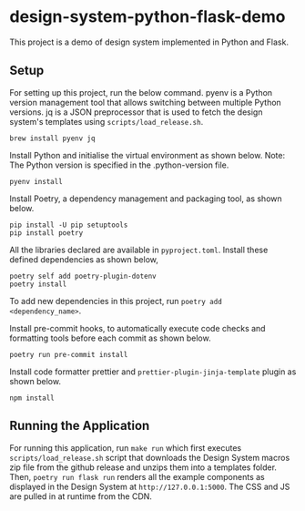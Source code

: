 # design-system-python-flask-demo

This project is a demo of design system implemented in Python and Flask.

## Setup

For setting up this project, run the below command. pyenv is a Python version management tool that allows switching between multiple Python versions. jq is a JSON preprocessor that is used to fetch the design system's templates using `scripts/load_release.sh`.

```
brew install pyenv jq
```

Install Python and initialise the virtual environment as shown below.
Note: The Python version is specified in the .python-version file.

```
pyenv install
```

Install Poetry, a dependency management and packaging tool, as shown below.

```
pip install -U pip setuptools
pip install poetry
```

All the libraries declared are available in `pyproject.toml`. Install these defined dependencies as shown below,

```
poetry self add poetry-plugin-dotenv
poetry install
```

To add new dependencies in this project, run `poetry add <dependency_name>`.

Install pre-commit hooks, to automatically execute code checks and formatting tools before each commit as shown below.

```
poetry run pre-commit install
```

Install code formatter prettier and `prettier-plugin-jinja-template` plugin as shown below.

```
npm install
```

## Running the Application

For running this application, run `make run` which first executes `scripts/load_release.sh` script that downloads the Design System macros zip file from the github release and unzips them into a templates folder. Then, `poetry run flask run` renders all the example components as displayed in the Design System at `http://127.0.0.1:5000`. The CSS and JS are pulled in at runtime from the CDN.
